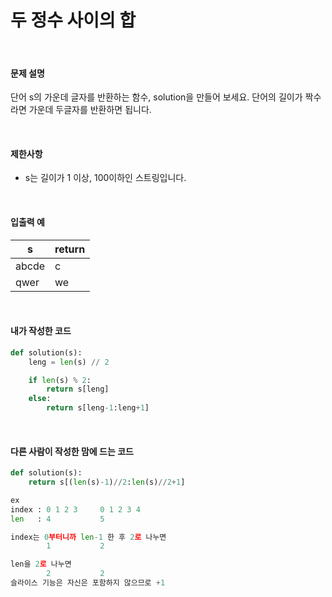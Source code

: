 # 두 정수 사이의 합

<br/>

#### 문제 설명

단어 s의 가운데 글자를 반환하는 함수, solution을 만들어 보세요. 단어의 길이가 짝수라면 가운데 두글자를 반환하면 됩니다.

<br/>

#### 제한사항

- s는 길이가 1 이상, 100이하인 스트링입니다.

<br/>

#### 입출력 예

| s     | return |
| ----- | ------ |
| abcde | c      |
| qwer  | we     |

<br/>

#### 내가 작성한 코드

```python
def solution(s):
    leng = len(s) // 2

    if len(s) % 2:
        return s[leng]
    else:
        return s[leng-1:leng+1]
```

<br/>

#### 다른 사람이 작성한 맘에 드는 코드

```python
def solution(s):
	return s[(len(s)-1)//2:len(s)//2+1]

ex
index : 0 1 2 3		0 1 2 3 4
len   : 4			5

index는 0부터니까 len-1 한 후 2로 나누면
	    1			2

len을 2로 나누면
		2			2
슬라이스 기능은 자신은 포함하지 않으므로 +1
```

<br/>

